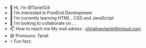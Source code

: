 - 👋 Hi, I’m @Tariel124
- 👀 I’m interested in FronEnd Development
- 🌱 I’m currently learning HTML , CSS and JavaScript
- 💞️ I’m looking to collaborate on ...
- 📫 How to reach me My mail adress : shiraliyevtariel@icloud.com
- 😄 Pronouns: Tariel
- ⚡ Fun fact: 

<!---
Tariel124/Tariel124 is a ✨ special ✨ repository because its `README.md` (this file) appears on your GitHub profile.
You can click the Preview link to take a look at your changes.
--->
